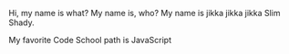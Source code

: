Hi, my name is what? My name is, who? My name is jikka jikka jikka Slim Shady.

My favorite Code School path is JavaScript
